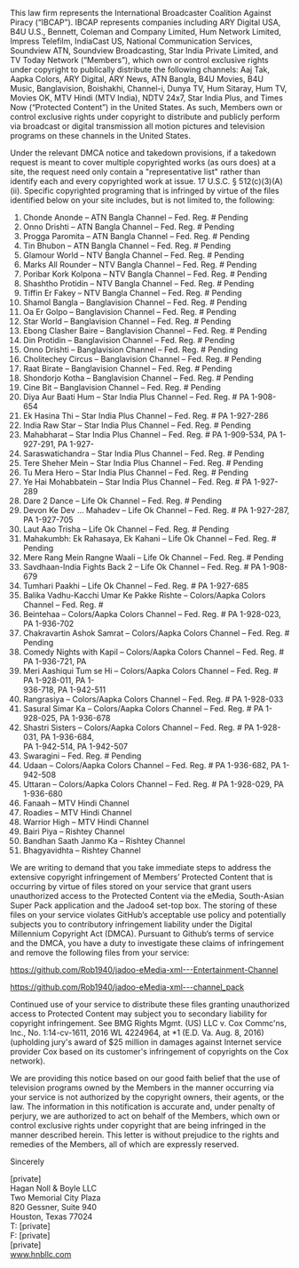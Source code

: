 This law firm represents the International Broadcaster Coalition Against Piracy (“IBCAP”). IBCAP represents companies including ARY Digital USA, B4U U.S., Bennett, Coleman and Company Limited, Hum Network Limited, Impress Telefilm, IndiaCast US, National Communication Services, Soundview ATN, Soundview Broadcasting, Star India Private Limited, and TV Today Network (“Members”), which own or control exclusive rights under copyright to publically distribute the following channels: Aaj Tak, Aapka Colors, ARY Digital, ARY News, ATN Bangla, B4U Movies, B4U Music, Banglavision, Boishakhi, Channel-i, Dunya TV, Hum Sitaray, Hum TV, Movies OK, MTV Hindi (MTV India), NDTV 24x7, Star India Plus, and Times Now (“Protected Content”) in the United States. As such, Members own or control exclusive rights under copyright to distribute and publicly perform via broadcast or digital transmission all motion pictures and television programs on these channels in the United States.

Under the relevant DMCA notice and takedown provisions, if a takedown request is meant to cover multiple copyrighted works (as ours does) at a site, the request need only contain a "representative list" rather than identify each and every copyrighted work at issue. 17 U.S.C. § 512(c)(3)(A)(ii). Specific copyrighted programing that is infringed by virtue of the files identified below on your site includes, but is not limited to, the following:

1. Chonde Anonde – ATN Bangla Channel – Fed. Reg. # Pending    
2. Onno Drishti – ATN Bangla Channel – Fed. Reg. # Pending    
3. Progga Paromita – ATN Bangla Channel – Fed. Reg. # Pending    
4. Tin Bhubon – ATN Bangla Channel – Fed. Reg. # Pending    
5. Glamour World – NTV Bangla Channel – Fed. Reg. # Pending    
6. Marks All Rounder – NTV Bangla Channel – Fed. Reg. # Pending    
7. Poribar Kork Kolpona – NTV Bangla Channel – Fed. Reg. # Pending    
8. Shashtho Protidin – NTV Bangla Channel – Fed. Reg. # Pending    
9. Tiffin Er Fakey – NTV Bangla Channel – Fed. Reg. # Pending    
10. Shamol Bangla – Banglavision Channel – Fed. Reg. # Pending    
11. Oa Er Golpo – Banglavision Channel – Fed. Reg. # Pending    
12. Star World – Banglavision Channel – Fed. Reg. # Pending    
13. Ebong Clasher Baire – Banglavision Channel – Fed. Reg. # Pending    
14. Din Protidin – Banglavision Channel – Fed. Reg. # Pending    
15. Onno Drishti – Banglavision Channel – Fed. Reg. # Pending    
16. Cholitechey Circus – Banglavision Channel – Fed. Reg. # Pending    
17. Raat Birate – Banglavision Channel – Fed. Reg. # Pending  
18. Shondorjo Kotha – Banglavision Channel – Fed. Reg. # Pending  
19. Cine Bit – Banglavision Channel – Fed. Reg. # Pending  
20. Diya Aur Baati Hum – Star India Plus Channel – Fed. Reg. # PA 1-908-654  
21. Ek Hasina Thi – Star India Plus Channel – Fed. Reg. # PA 1-927-286  
22. India Raw Star – Star India Plus Channel – Fed. Reg. # Pending  
23. Mahabharat – Star India Plus Channel – Fed. Reg. # PA 1-909-534, PA 1-927-291, PA 1-927-  
24. Saraswatichandra – Star India Plus Channel – Fed. Reg. # Pending  
25. Tere Sheher Mein – Star India Plus Channel – Fed. Reg. # Pending  
26. Tu Mera Hero – Star India Plus Channel – Fed. Reg. # Pending  
27. Ye Hai Mohabbatein – Star India Plus Channel – Fed. Reg. # PA 1-927-289  
28. Dare 2 Dance – Life Ok Channel – Fed. Reg. # Pending  
29. Devon Ke Dev … Mahadev – Life Ok Channel – Fed. Reg. # PA 1-927-287, PA 1-927-705  
30. Laut Aao Trisha – Life Ok Channel – Fed. Reg. # Pending  
31. Mahakumbh: Ek Rahasaya, Ek Kahani – Life Ok Channel – Fed. Reg. # Pending  
32. Mere Rang Mein Rangne Waali – Life Ok Channel – Fed. Reg. # Pending  
33. Savdhaan-India Fights Back 2 – Life Ok Channel – Fed. Reg. # PA 1-908-679  
34. Tumhari Paakhi – Life Ok Channel – Fed. Reg. # PA 1-927-685  
35. Balika Vadhu-Kacchi Umar Ke Pakke Rishte – Colors/Aapka Colors Channel – Fed. Reg. #  
36. Beintehaa – Colors/Aapka Colors Channel – Fed. Reg. # PA 1-928-023, PA 1-936-702  
37. Chakravartin Ashok Samrat – Colors/Aapka Colors Channel – Fed. Reg. # Pending  
38. Comedy Nights with Kapil – Colors/Aapka Colors Channel – Fed. Reg. # PA 1-936-721, PA  
39. Meri Aashiqui Tum se Hi – Colors/Aapka Colors Channel – Fed. Reg. # PA 1-928-011, PA 1-  
936-718, PA 1-942-511  
40. Rangrasiya – Colors/Aapka Colors Channel – Fed. Reg. # PA 1-928-033  
41. Sasural Simar Ka – Colors/Aapka Colors Channel – Fed. Reg. # PA 1-928-025, PA 1-936-678  
42. Shastri Sisters – Colors/Aapka Colors Channel – Fed. Reg. # PA 1-928-031, PA 1-936-684,  
PA 1-942-514, PA 1-942-507  
43. Swaragini – Fed. Reg. # Pending  
44. Udaan – Colors/Aapka Colors Channel – Fed. Reg. # PA 1-936-682, PA 1-942-508  
45. Uttaran – Colors/Aapka Colors Channel – Fed. Reg. # PA 1-928-029, PA 1-936-680  
46. Fanaah – MTV Hindi Channel  
47. Roadies – MTV Hindi Channel  
48. Warrior High – MTV Hindi Channel  
49. Bairi Piya – Rishtey Channel  
50. Bandhan Saath Janmo Ka – Rishtey Channel  
51. Bhagyavidhta – Rishtey Channel  

We are writing to demand that you take immediate steps to address the extensive copyright infringement of Members’ Protected Content that is occurring by virtue of files stored on your service that grant users unauthorized access to the Protected Content via the eMedia, South-Asian Super Pack application and the Jadoo4 set-top box. The storing of these files on your service violates GitHub’s acceptable use policy and potentially subjects you to contributory infringement liability under the Digital Millennium Copyright Act (DMCA). Pursuant to Github’s terms of service and the DMCA, you have a duty to investigate these claims of infringement and remove the following files from your service:

https://github.com/Rob1940/jadoo-eMedia-xml---Entertainment-Channel

https://github.com/Rob1940/jadoo-eMedia-xml---channel_pack

Continued use of your service to distribute these files granting unauthorized access to Protected Content may subject you to secondary liability for copyright infringement. See BMG Rights Mgmt. (US) LLC v. Cox Commc'ns, Inc., No. 1:14-cv-1611, 2016 WL 4224964, at *1 (E.D. Va. Aug. 8, 2016) (upholding jury's award of $25 million in damages against Internet service provider Cox based on its customer's infringement of copyrights on the Cox network).

We are providing this notice based on our good faith belief that the use of television programs owned by the Members in the manner occurring via your service is not authorized by the copyright owners, their agents, or the law. The information in this notification is accurate and, under penalty of perjury, we are authorized to act on behalf of the Members, which own or control exclusive rights under copyright that are being infringed in the manner described herein. This letter is without prejudice to the rights and remedies of the Members, all of which are expressly reserved.

Sincerely

[private]  
Hagan Noll & Boyle LLC  
Two Memorial City Plaza  
820 Gessner, Suite 940  
Houston, Texas 77024  
T: [private]  
F: [private]   
[private]  
www.hnbllc.com
